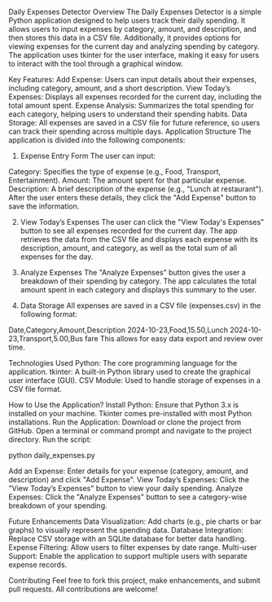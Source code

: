 Daily Expenses Detector
Overview
The Daily Expenses Detector is a simple Python application designed to help users track their daily spending. It allows users to input expenses by category, amount, and description, and then stores this data in a CSV file. Additionally, it provides options for viewing expenses for the current day and analyzing spending by category. The application uses tkinter for the user interface, making it easy for users to interact with the tool through a graphical window.

Key Features:
Add Expense: Users can input details about their expenses, including category, amount, and a short description.
View Today’s Expenses: Displays all expenses recorded for the current day, including the total amount spent.
Expense Analysis: Summarizes the total spending for each category, helping users to understand their spending habits.
Data Storage: All expenses are saved in a CSV file for future reference, so users can track their spending across multiple days.
Application Structure
The application is divided into the following components:

1. Expense Entry Form
The user can input:

Category: Specifies the type of expense (e.g., Food, Transport, Entertainment).
Amount: The amount spent for that particular expense.
Description: A brief description of the expense (e.g., "Lunch at restaurant").
After the user enters these details, they click the "Add Expense" button to save the information.

2. View Today’s Expenses
The user can click the "View Today's Expenses" button to see all expenses recorded for the current day. The app retrieves the data from the CSV file and displays each expense with its description, amount, and category, as well as the total sum of all expenses for the day.

3. Analyze Expenses
The "Analyze Expenses" button gives the user a breakdown of their spending by category. The app calculates the total amount spent in each category and displays this summary to the user.

4. Data Storage
All expenses are saved in a CSV file (expenses.csv) in the following format:

Date,Category,Amount,Description
2024-10-23,Food,15.50,Lunch
2024-10-23,Transport,5.00,Bus fare
This allows for easy data export and review over time.

Technologies Used
Python: The core programming language for the application.
tkinter: A built-in Python library used to create the graphical user interface (GUI).
CSV Module: Used to handle storage of expenses in a CSV file format.

How to Use the Application?
Install Python: Ensure that Python 3.x is installed on your machine. Tkinter comes pre-installed with most Python installations.
Run the Application: Download or clone the project from GitHub. Open a terminal or command prompt and navigate to the project directory. Run the script:

python daily_expenses.py

Add an Expense: Enter details for your expense (category, amount, and description) and click "Add Expense".
View Today’s Expenses: Click the "View Today’s Expenses" button to view your daily spending.
Analyze Expenses: Click the "Analyze Expenses" button to see a category-wise breakdown of your spending.


Future Enhancements
Data Visualization: Add charts (e.g., pie charts or bar graphs) to visually represent the spending data.
Database Integration: Replace CSV storage with an SQLite database for better data handling.
Expense Filtering: Allow users to filter expenses by date range.
Multi-user Support: Enable the application to support multiple users with separate expense records.


Contributing
Feel free to fork this project, make enhancements, and submit pull requests. All contributions are welcome!

